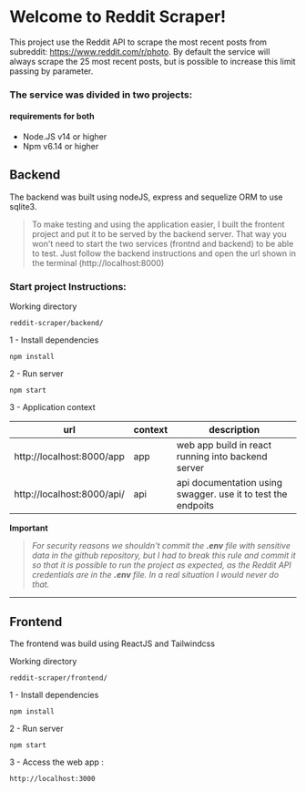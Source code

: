 # Welcome to Reddit Scraper!

This project use the Reddit API to scrape the most recent posts from subreddit:  https://www.reddit.com/r/photo. By default the service will always scrape the 25 most recent posts, but is possible to increase this limit passing by parameter.




### The service was divided in two projects:

#### requirements for both
 - Node.JS v14 or higher
 - Npm v6.14 or higher



## Backend 
The backend was built using nodeJS, express and sequelize ORM to use sqlite3.

> To make testing and using the application easier, I built the frontent project and put it to be served by the backend server. That way you won't need to start the two services (frontnd and backend) to be able to test. Just follow the backend instructions and open the url shown in the terminal (http://localhost:8000)

### Start project Instructions:

Working directory

    reddit-scraper/backend/

1 -  Install dependencies

    npm install

2 - Run server

    npm start

3 - Application context

| url | context | description
|--|--|--| 
| http://localhost:8000/app		| app | web app  build in react running into backend server| 
| http://localhost:8000/api/ 	| api | api documentation using swagger. use it to test the endpoits | 


 
 
**Important**
> *For security reasons we shouldn't commit the **.env** file with sensitive data in the github repository, but I had to break this rule and commit it so that it is possible to run the project as expected, as the Reddit API credentials are in the **.env** file. In a real situation I would never do that.*

___

## Frontend
The frontend was build using ReactJS and Tailwindcss


Working directory

    reddit-scraper/frontend/

1 -  Install dependencies

    npm install

2 - Run server

    npm start


3 - Access the web app :

    http://localhost:3000
